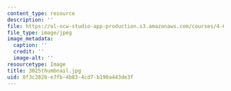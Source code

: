 ```yaml
---
content_type: resource
description: ''
file: https://ol-ocw-studio-app-production.s3.amazonaws.com/courses/4-614-religious-architecture-and-islamic-cultures-fall-2002/8f3c282be7fb4b834cd7b190a443de3f_3025thumbnail.jpg
file_type: image/jpeg
image_metadata:
  caption: ''
  credit: ''
  image-alt: ''
resourcetype: Image
title: 3025thumbnail.jpg
uid: 8f3c282b-e7fb-4b83-4cd7-b190a443de3f
---
```


